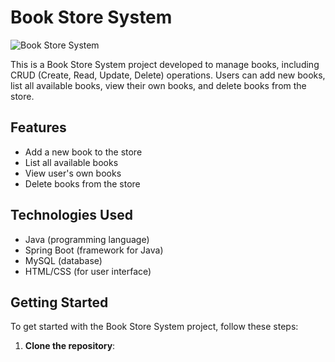 # Book Store System

![Book Store System](/path/to/your/image.jpg)

This is a Book Store System project developed to manage books, including CRUD (Create, Read, Update, Delete) operations. Users can add new books, list all available books, view their own books, and delete books from the store.

## Features

- Add a new book to the store
- List all available books
- View user's own books
- Delete books from the store

## Technologies Used

- Java (programming language)
- Spring Boot (framework for Java)
- MySQL (database)
- HTML/CSS (for user interface)

## Getting Started

To get started with the Book Store System project, follow these steps:

1. **Clone the repository**:
